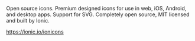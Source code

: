 Open source icons.
Premium designed icons for use in web, iOS, Android, and desktop apps.
Support for SVG.
Completely open source, MIT licensed and built by Ionic.

https://ionic.io/ionicons
